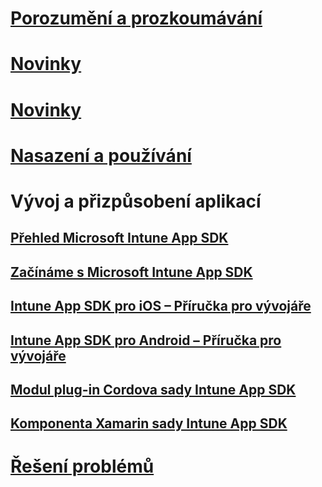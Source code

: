 # [Porozumění a prozkoumávání](/intune/understand-explore/introduction-to-microsoft-intune)
# [Novinky](/intune/whats-new/whats-new-in-microsoft-intune)
# [Novinky](/intune/whats-new/whats-new-in-microsoft-intune)
# [Nasazení a používání](/intune/deploy-use/overview-of-device-and-app-lifecycles-in-microsoft-intune)
# Vývoj a přizpůsobení aplikací
## [Přehled Microsoft Intune App SDK](intune-app-sdk.md)
## [Začínáme s Microsoft Intune App SDK](intune-app-sdk-get-started.md)
## [Intune App SDK pro iOS – Příručka pro vývojáře](intune-app-sdk-ios.md)
## [Intune App SDK pro Android – Příručka pro vývojáře](intune-app-sdk-android.md)
## [Modul plug-in Cordova sady Intune App SDK](intune-app-sdk-cordova.md)
## [Komponenta Xamarin sady Intune App SDK](intune-app-sdk-xamarin.md)
# [Řešení problémů](/intune/troubleshoot/how-to-get-support-for-microsoft-intune)


<!--HONumber=Nov16_HO4-->


